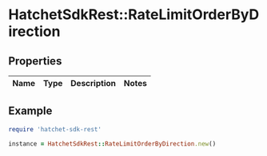 # HatchetSdkRest::RateLimitOrderByDirection

## Properties

| Name | Type | Description | Notes |
| ---- | ---- | ----------- | ----- |

## Example

```ruby
require 'hatchet-sdk-rest'

instance = HatchetSdkRest::RateLimitOrderByDirection.new()
```


